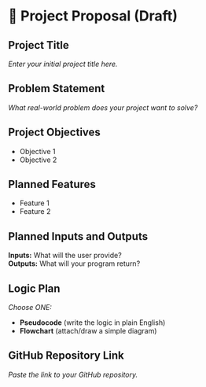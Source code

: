 # 📝 Project Proposal (Draft)

## Project Title
_Enter your initial project title here._

## Problem Statement
_What real-world problem does your project want to solve?_

## Project Objectives
- Objective 1
- Objective 2

## Planned Features
- Feature 1
- Feature 2

## Planned Inputs and Outputs
**Inputs:** What will the user provide?  
**Outputs:** What will your program return?

## Logic Plan
_Choose ONE:_
- **Pseudocode** (write the logic in plain English)  
- **Flowchart** (attach/draw a simple diagram)

## GitHub Repository Link
_Paste the link to your GitHub repository._
